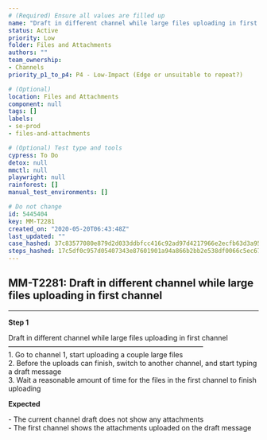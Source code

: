 ```yaml
---
# (Required) Ensure all values are filled up
name: "Draft in different channel while large files uploading in first channel"
status: Active
priority: Low
folder: Files and Attachments
authors: ""
team_ownership: 
- Channels
priority_p1_to_p4: P4 - Low-Impact (Edge or unsuitable to repeat?)

# (Optional)
location: Files and Attachments
component: null
tags: []
labels: 
- se-prod
- files-and-attachments

# (Optional) Test type and tools
cypress: To Do
detox: null
mmctl: null
playwright: null
rainforest: []
manual_test_environments: []

# Do not change
id: 5445404
key: MM-T2281
created_on: "2020-05-20T06:43:48Z"
last_updated: ""
case_hashed: 37c83577080e879d2d033ddbfcc416c92ad97d4217966e2ecfb63d3a9584dc0e19780ec519d092941ce7e234f21ef012
steps_hashed: 17c5df0c957d05407343e87601901a94a866b2bb2e538df0066c5ec673509d00fd23377cbddb52cefd8de0a0a525256b
---
```


<!-- (Auto-generated) Based on frontmatter's "key" and "name" -->

## MM-T2281: Draft in different channel while large files uploading in first channel

---

**Step 1**

Draft in different channel while large files uploading in first channel\
————————————————————————————\
1\. Go to channel 1, start uploading a couple large files\
2\. Before the uploads can finish, switch to another channel, and start typing a draft message\
3\. Wait a reasonable amount of time for the files in the first channel to finish uploading

**Expected**

\- The current channel draft does not show any attachments\
\- The first channel shows the attachments uploaded on the draft message
